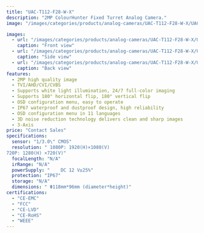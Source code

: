 ```yaml
---
title: "UAC-T112-F28-W-X"
description: "2MP ColourHunter Fixed Turret Analog Camera."
image: "/images/categories/products/analog-cameras/UAC-T112-F28-W-X/UAC-T112-F28-W-X2.png"

images:
  - url: "/images/categories/products/analog-cameras/UAC-T112-F28-W-X/UAC-T112-F28-W-X.png"
    caption: "Front view"
  - url: "/images/categories/products/analog-cameras/UAC-T112-F28-W-X/UAC-T112-F28-W-X1.png"
    caption: "Side view"
  - url: "/images/categories/products/analog-cameras/UAC-T112-F28-W-X/UAC-T112-F28-W-X2.png"
    caption: "Back view"
features:
  - 2MP high quality image
  - TVI/AHD/CVI/CVBS
  - Supports white light illumination, 24/7 full-color imaging
  - Supports 180° horizontal flip, 180° vertical flip
  - OSD configuration menu, easy to operate
  - IP67 waterproof and dustproof design, high reliability
  - OSD configuration menu in 11 languages
  - 3D noise reduction technology delivers clean and sharp images
  - 3-Axis
price: "Contact Sales"
specifications:
  sensor: "1/3.0\" CMOS"
  resolution: "	1080P: 1920(H)×1080(V)
720P: 1280(H) ×720(V)"
  focalLength: "N/A"
  irRange: "N/A"
  powerSupply: "	DC 12 V±25%"
  protection: "IP67"
  storage: "N/A"
  dimensions: "	Φ118mm*96mm (diameter*height)"
certifications:
  - "CE-EMC"
  - "FCC"
  - "CE-LVD"
  - "CE-RoHS"
  - "WEEE"
---
```

